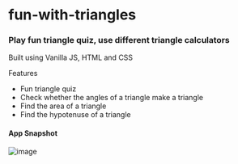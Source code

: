 # fun-with-triangles

### Play fun triangle quiz, use different triangle calculators

Built using Vanilla JS, HTML and CSS

Features 

* Fun triangle quiz
* Check whether the angles of a triangle make a triangle
* Find the area of a triangle
* Find the hypotenuse of a triangle

#### App Snapshot

![image](https://user-images.githubusercontent.com/52121256/135520833-41dc2a9e-45fb-4cdd-8381-b7f9cdf25c90.png)

